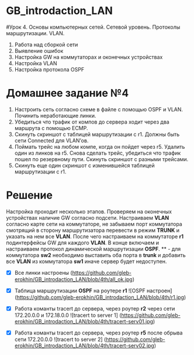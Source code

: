 # GB_introdaction_LAN

#Урок 4. Основы компьютерных сетей. Сетевой уровень. Протоколы маршрутизации. VLAN.
1. Работа над сборкой сети
2. Выявление ошибок
3. Настройка GW на коммутаторах и оконечных устройствах
4. Настройка VLAN
5. Настройка протокола OSPF

# Домашнее задание №4
1. Настроить сеть согласно схеме в файле с помощью OSPF и VLAN. Починить неработающие линки.
2. Убедиться что трафик от компов до сервера ходит через два маршрута с помощью ЕСМР.
3. Скинуть скриншот с таблицей маршрутизации с r1. Должны быть сети Connected для VLAN’ов.
4. Поймать трейс на любом компе, когда он пойдет через r5. Удалить один из линков на r5. Снова сделать трейс, убедиться что трафик пошел по резервному пути. Скинуть скриншот с разными трейсами.
5. Скинуть еще один скриншот с изменившейся таблицей маршрутизации с r1.

# Решение
Настройка проходит несколько этапов. Проверяем на оконечных устройствах наличие GW согласно подсети. Настраиваем **VLAN** согласно карте сети на коммутаторе, не забываем порт коммутатора смотрящий в сторону маршрутизатора перевести в режим **TRUNK** и указать на нем все **VLAN**. После чего настраиваем на коммутаторе **r1** подинтерфейсы GW для каждого **VLAN**. В конце включаем и настраиваем протокол динамической маршрутизации **OSPF**.
** - для коммутатора **sw2** необходимо выставить оба порта в **trunk** и добавить все **VLAN** из коммутатора **sw1** иначе сервер будет недоступен. 

- [x] Все линки настроены
(https://github.com/gleb-erokhin/GB_introdaction_LAN/blob/4th/all_ok.jpg)

- [x] Таблица маршрутизации **OSPF** на роутере **r1**
![OSPF настроен] (https://github.com/gleb-erokhin/GB_introdaction_LAN/blob/4th/r1.jpg)

- [x] Работа команты tracert до сервера, через роутер **r2** через сети 172.20.0.0 и 172.18.0.0
![tracert to server 1] (https://github.com/gleb-erokhin/GB_introdaction_LAN/blob/4th/tracert-serv01.jpg)

- [x] Работа команты tracert до сервера, через роутер **r5** после обрыва сети 172.20.0.0
![tracert to server 2] (https://github.com/gleb-erokhin/GB_introdaction_LAN/blob/4th/tracert-serv02.jpg)